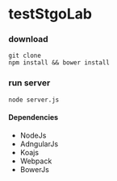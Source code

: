 # testStgoLab

### download
```
git clone 
npm install && bower install
```

### run server
```
node server.js
```
#### Dependencies
- NodeJs
- AdngularJs
- Koajs
- Webpack
- BowerJs
